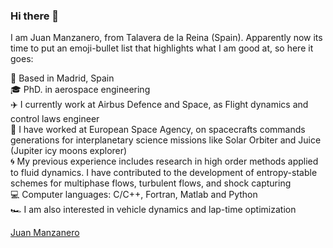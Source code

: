 ### Hi there 👋

I am Juan Manzanero, from Talavera de la Reina (Spain). Apparently now its time to put an emoji-bullet list that highlights what I am good at, so here it goes:

 📌 Based in Madrid, Spain <br />
 🎓 PhD. in aerospace engineering<br />
 ✈️ I currently work at Airbus Defence and Space, as Flight dynamics and control laws engineer <br />
 🚀 I have worked at European Space Agency, on spacecrafts commands generations for interplanetary science missions like Solar Orbiter and Juice (Jupiter icy moons explorer)<br />
 🌀 My previous experience includes research in high order methods applied to fluid dynamics. I have contributed to the development of entropy-stable schemes for multiphase flows, turbulent flows, and shock capturing<br />
 💻 Computer languages: C/C++, Fortran, Matlab and Python<br />
 🏎️ I am also interested in vehicle dynamics and lap-time optimization<br />

<div class="badge-base LI-profile-badge" data-locale="en_US" data-size="medium" data-theme="dark" data-type="HORIZONTAL" data-vanity="juan-manzanero-511842a7" data-version="v1"><a class="badge-base__link LI-simple-link" href="https://es.linkedin.com/in/juan-manzanero-511842a7?trk=profile-badge">Juan Manzanero</a></div>
              
